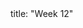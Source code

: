 <frontmatter>
title: "Week 12"
</frontmatter>

<panel header="{{glyphicon_flag}} Outcomes" popup-url="{{baseUrl}}/schedule/week12/outcomes.html" expanded no-close>
  <include src="outcomes.md#main" />
</panel>

<panel header="{{glyphicon_check}} Todo" no-close>
  <include src="todo.md" />
</panel>

<panel header="{{glyphicon_pencil}} Tutorial 12" no-close>
</panel>

<panel header="{{glyphicon_blackboard}} Lecture 12" no-close>
  <include src="lecture.md" />
</panel>
